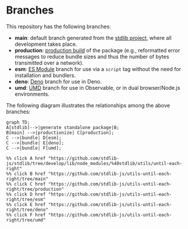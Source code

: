 <!--

@license Apache-2.0

Copyright (c) 2022 The Stdlib Authors.

Licensed under the Apache License, Version 2.0 (the "License");
you may not use this file except in compliance with the License.
You may obtain a copy of the License at

    http://www.apache.org/licenses/LICENSE-2.0

Unless required by applicable law or agreed to in writing, software
distributed under the License is distributed on an "AS IS" BASIS,
WITHOUT WARRANTIES OR CONDITIONS OF ANY KIND, either express or implied.
See the License for the specific language governing permissions and
limitations under the License.

-->

# Branches

This repository has the following branches:

-   **main**: default branch generated from the [stdlib project][stdlib-url], where all development takes place.
-   **production**: [production build][production-url] of the package (e.g., reformatted error messages to reduce bundle sizes and thus the number of bytes transmitted over a network).
-   **esm**: [ES Module][esm-url] branch for use via a `script` tag without the need for installation and bundlers.
-   **deno**: [Deno][deno-url] branch for use in Deno.
-   **umd**: [UMD][umd-url] branch for use in Observable, or in dual browser/Node.js environments.

The following diagram illustrates the relationships among the above branches:

```mermaid
graph TD;
A[stdlib]-->|generate standalone package|B;
B[main] -->|productionize| C[production];
C -->|bundle| D[esm];
C -->|bundle| E[deno];
C -->|bundle| F[umd];

%% click A href "https://github.com/stdlib-js/stdlib/tree/develop/lib/node_modules/%40stdlib/utils/until-each-right"
%% click B href "https://github.com/stdlib-js/utils-until-each-right/tree/main"
%% click C href "https://github.com/stdlib-js/utils-until-each-right/tree/production"
%% click D href "https://github.com/stdlib-js/utils-until-each-right/tree/esm"
%% click E href "https://github.com/stdlib-js/utils-until-each-right/tree/deno"
%% click F href "https://github.com/stdlib-js/utils-until-each-right/tree/umd"
```

[stdlib-url]: https://github.com/stdlib-js/stdlib/tree/develop/lib/node_modules/%40stdlib/utils/until-each-right
[production-url]: https://github.com/stdlib-js/utils-until-each-right/tree/production
[deno-url]: https://github.com/stdlib-js/utils-until-each-right/tree/deno
[umd-url]: https://github.com/stdlib-js/utils-until-each-right/tree/umd
[esm-url]: https://github.com/stdlib-js/utils-until-each-right/tree/esm